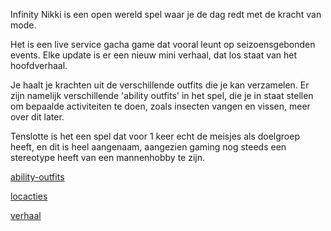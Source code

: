 Infinity Nikki is een open wereld spel waar je de dag redt met de kracht van mode.

Het is een live service gacha game dat vooral leunt op seizoensgebonden events. Elke update is er een nieuw mini verhaal, dat los staat van het hoofdverhaal. 

Je haalt je krachten uit de verschillende outfits die je kan verzamelen. Er zijn namelijk verschillende 'ability outfits' in het spel, die je in staat stellen om bepaalde activiteiten te doen, zoals insecten vangen en vissen, meer over dit later. 

Tenslotte is het een spel dat voor 1 keer echt de meisjes als doelgroep heeft, en dit is heel aangenaam, aangezien gaming nog steeds een stereotype heeft van een mannenhobby te zijn.


[ability-outfits](./ability-outfits.md)

[locacties](./locaties.md)

[verhaal](./verhaal.md)